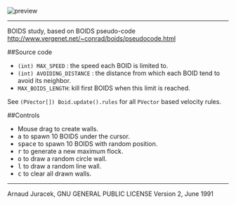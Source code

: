 ![preview](preview.gif?raw=true "preview")

---
BOIDS study, based on BOIDS pseudo-code http://www.vergenet.net/~conrad/boids/pseudocode.html

##Source code
+ `(int) MAX_SPEED` : the speed each BOID is limited to.
+ `(int) AVOIDING_DISTANCE` : the distance from which each BOID tend to avoid its neighbor.
+ `MAX_BOIDS_LENGTH`: kill first BOIDS when this limit is reached.

See `(PVector[]) Boid.update().rules` for all `PVector` based velocity rules.

##Controls

+ Mouse drag to create walls.
+ <kbd>a</kbd> to spawn 10 BOIDS under the cursor.
+ <kbd>space</kbd> to spawn 10 BOIDS with random position.
+ <kbd>r</kbd> to generate a new maximum flock.
+ <kbd>o</kbd> to draw a random circle wall.
+ <kbd>l</kbd> to draw a random line wall.
+ <kbd>c</kbd> to clear all drawn walls.

---
Arnaud Juracek, GNU GENERAL PUBLIC LICENSE Version 2, June 1991
